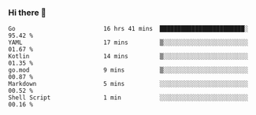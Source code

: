 ### Hi there 👋

<!--
**yeya24/yeya24** is a ✨ _special_ ✨ repository because its `README.md` (this file) appears on your GitHub profile.

Here are some ideas to get you started:

- 🔭 I’m currently working on ...
- 🌱 I’m currently learning ...
- 👯 I’m looking to collaborate on ...
- 🤔 I’m looking for help with ...
- 💬 Ask me about ...
- 📫 How to reach me: ...
- 😄 Pronouns: ...
- ⚡ Fun fact: ...
-->

<!--START_SECTION:waka-->

```text
Go                         16 hrs 41 mins  ████████████████████████░   95.42 %
YAML                       17 mins         ▒░░░░░░░░░░░░░░░░░░░░░░░░   01.67 %
Kotlin                     14 mins         ▒░░░░░░░░░░░░░░░░░░░░░░░░   01.35 %
go.mod                     9 mins          ▒░░░░░░░░░░░░░░░░░░░░░░░░   00.87 %
Markdown                   5 mins          ░░░░░░░░░░░░░░░░░░░░░░░░░   00.52 %
Shell Script               1 min           ░░░░░░░░░░░░░░░░░░░░░░░░░   00.16 %
```

<!--END_SECTION:waka-->
